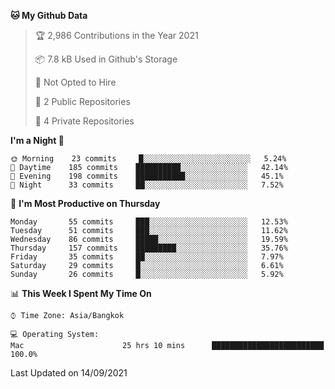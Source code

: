 <!--START_SECTION:waka-->
**🐱 My Github Data** 

> 🏆 2,986 Contributions in the Year 2021
 > 
> 📦 7.8 kB Used in Github's Storage 
 > 
> 🚫 Not Opted to Hire
 > 
> 📜 2 Public Repositories 
 > 
> 🔑 4 Private Repositories  
 > 
**I'm a Night 🦉** 

```text
🌞 Morning    23 commits     █░░░░░░░░░░░░░░░░░░░░░░░░   5.24% 
🌆 Daytime    185 commits    ██████████░░░░░░░░░░░░░░░   42.14% 
🌃 Evening    198 commits    ███████████░░░░░░░░░░░░░░   45.1% 
🌙 Night      33 commits     ██░░░░░░░░░░░░░░░░░░░░░░░   7.52%

```
📅 **I'm Most Productive on Thursday** 

```text
Monday       55 commits     ███░░░░░░░░░░░░░░░░░░░░░░   12.53% 
Tuesday      51 commits     ███░░░░░░░░░░░░░░░░░░░░░░   11.62% 
Wednesday    86 commits     █████░░░░░░░░░░░░░░░░░░░░   19.59% 
Thursday     157 commits    █████████░░░░░░░░░░░░░░░░   35.76% 
Friday       35 commits     ██░░░░░░░░░░░░░░░░░░░░░░░   7.97% 
Saturday     29 commits     █░░░░░░░░░░░░░░░░░░░░░░░░   6.61% 
Sunday       26 commits     █░░░░░░░░░░░░░░░░░░░░░░░░   5.92%

```


📊 **This Week I Spent My Time On** 

```text
⌚︎ Time Zone: Asia/Bangkok

💻 Operating System: 
Mac                      25 hrs 10 mins      █████████████████████████   100.0%

```


 Last Updated on 14/09/2021
<!--END_SECTION:waka-->